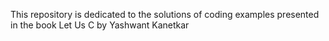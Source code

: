 This repository is dedicated to the solutions of coding examples presented in the book Let Us C by Yashwant Kanetkar


